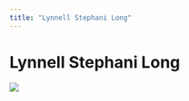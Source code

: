 ```yaml
---
title: "Lynnell Stephani Long"
---
```


# Lynnell Stephani Long

![][1]

 [1]: /files/images/Lynnell_Stephani_Long_recen.jpg